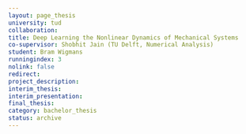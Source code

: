 ```yaml
---
layout: page_thesis
university: tud
collaboration:
title: Deep Learning the Nonlinear Dynamics of Mechanical Systems
co-supervisor: Shobhit Jain (TU Delft, Numerical Analysis)
student: Bram Wigmans
runningindex: 3
nolink: false
redirect:
project_description:
interim_thesis:
interim_presentation:
final_thesis:
category: bachelor_thesis
status: archive
---
```

